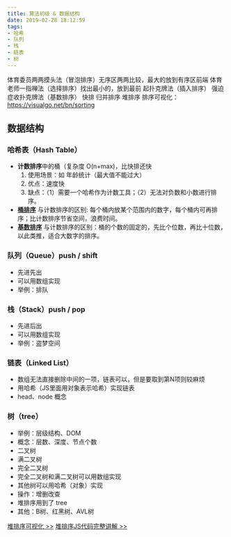 ```yaml
---
title: 算法初级 & 数据结构
date: 2019-02-28 18:12:59
tags: 
- 哈希
- 队列
- 栈
- 链表
- 树
---
```


体育委员两两摸头法（冒泡排序）无序区两两比较，最大的放到有序区前端
体育老师一指禅法（选择排序）找出最小的，放到最前
起扑克牌法（插入排序）
强迫症收扑克牌法（基数排序） 
快排
归并排序
堆排序
排序可视化：https://visualgo.net/bn/sorting
<!-- more -->


## 数据结构

### 哈希表（Hash Table）
  - **计数排序**中的桶（复杂度 O(n+max)，比快排还快
    1. 使用场景：如 年龄统计（最大值不能过大）
    2. 优点：速度快
    3. 缺点：（1）需要一个哈希作为计数工具；（2）无法对负数和小数进行排序。
  - <a href="http://bubkoo.com/2014/01/15/sort-algorithm/bucket-sort/" target="_blank">**桶排序**</a> 与计数排序的区别: 每个桶内放某个范围内的数字，每个桶内可再排序；比计数排序节省空间，浪费时间。
  - <a href="http://bubkoo.com/2014/01/15/sort-algorithm/radix-sort/" target="_blank">**基数排序**</a> 与计数排序的区别：桶的个数的固定的，先比个位数，再比十位数，以此类推，适合大数字的排序。
  
### 队列（Queue）push / shift
   - 先进先出
   - 可以用数组实现
   - 举例：排队
  
### 栈（Stack）push / pop
  - 先进后出
  - 可以用数组实现
  - 举例：盗梦空间
  
### 链表（Linked List）
   - 数组无法直接删除中间的一项，链表可以，但是要取到第N项则较麻烦
   - 用哈希（JS里面用对象表示哈希）实现链表
   - head、node 概念
  
### 树（tree）
  - 举例：层级结构、DOM
  - 概念：层数、深度、节点个数
  - 二叉树
  - 满二叉树
  - 完全二叉树
  - 完全二叉树和满二叉树可以用数组实现
  - 其他树可以用哈希（对象）实现
  - 操作：增删改查
  - 堆排序用到了 tree
  - 其他：B树、红黑树、AVL树
  
<a href="https://www.cs.usfca.edu/~galles/visualization/HeapSort.html" target="_blank">堆排序可视化 >></a>
<a href="http://bubkoo.com/2014/01/14/sort-algorithm/heap-sort/" target="_blank">堆排序JS代码完整讲解 >></a>